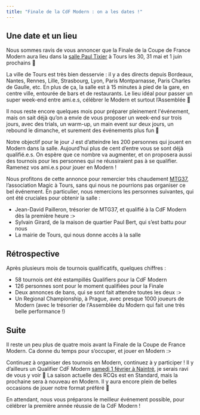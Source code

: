 ```yaml
---
title: "Finale de la CdF Modern : on a les dates !"
---
```


## Une date et un lieu

Nous sommes ravis de vous annoncer que la Finale de la Coupe de France Modern aura lieu dans la [salle Paul Tixier](https://maps.app.goo.gl/4qND1XRojzkgWngs5) à Tours les 30, 31 mai et 1 juin prochains 🎉

La ville de Tours est très bien desservie : il y a des directs depuis Bordeaux, Nantes, Rennes, Lille, Strasbourg, Lyon, Paris Montparnasse, Paris Charles de Gaulle, etc.
En plus de ça, la salle est à 15 minutes à pied de la gare, en centre ville, entourée de bars et de restaurants. Le lieu idéal pour passer un super week-end entre ami.e.s, célébrer le Modern et surtout l’Assemblée 🙂

Il nous reste encore quelques mois pour préparer pleinement l'événement, mais on sait déjà qu’on a envie de vous proposer un week-end sur trois jours, avec des trials, un warm-up, un main event sur deux jours, un rebound le dimanche, et surement des événements plus fun 👀

Notre objectif pour le jour J est d’atteindre les 200 personnes qui jouent en Modern dans la salle. Aujourd’hui plus de cent d’entre vous se sont déjà qualifié.e.s. On espère que ce nombre va augmenter, et on proposera aussi des tournois pour les personnes qui ne réussiraient pas à se qualifier. Ramenez vos ami.e.s pour jouer en Modern !

Nous profitons de cette annonce pour remercier très chaudement [MTG37](https://discord.gg/tq2RzCJBbZ), l’association Magic à Tours, sans qui nous ne pourrions pas organiser ce bel événement. En particulier, nous remercions les personnes suivantes, qui ont été cruciales pour obtenir la salle :
- Jean-David Pailleron, trésorier de MTG37, et qualifié à la CdF Modern dès la première heure :>
- Sylvain Girard, de la maison de quartier Paul Bert, qui s’est battu pour nous
- La mairie de Tours, qui nous donne accès à la salle

## Rétrospective

Après plusieurs mois de tournois qualificatifs, quelques chiffres :
- 58 tournois ont été estampillés Qualifiers pour la CdF Modern
- 126 personnes sont pour le moment qualifiées pour la Finale
- Deux annonces de bans, qui se sont fait attendre toutes les deux :>
- Un Regional Championship, à Prague, avec presque 1000 joueurs de Modern (avec le trésorier de l'Assemblée du Modern qui fait une très belle performance !)

## Suite

Il reste un peu plus de quatre mois avant la Finale de la Coupe de France Modern. Ca donne du temps pour s’occuper, et jouer en Modern :>

Continuez à organiser des tournois en Modern, continuez à y participer ! Il y d’ailleurs un Qualifier CdF Modern [samedi 1 février à Naintré](https://www.helloasso.com/associations/association-damocles/evenements/le-trophee-de-diane-2025), je serais ravi de vous y voir 👐
La saison actuelle des RCQs est en Standard, mais la prochaine sera à nouveau en Modern. Il y aura encore plein de belles occasions de jouer notre format préféré 👏

En attendant, nous vous préparons le meilleur événement possible, pour célébrer la première année réussie de la CdF Modern !
